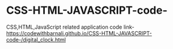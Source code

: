 # CSS-HTML-JAVASCRIPT-code-
CSS,HTML,JavaScript related application code
link-https://codewithbarnali.github.io/CSS-HTML-JAVASCRIPT-code-/digital_clock.html
